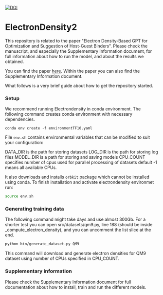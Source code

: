 [![DOI](https://zenodo.org/badge/576255937.svg)](https://zenodo.org/doi/10.5281/zenodo.10409769)

# ElectronDensity2

This repository is related to the paper "Electron Density-Based GPT for Optimization and Suggestion of Host-Guest Binders". Please check the manuscript, and especially the Supplementary Information document, for full information about how to run the model, and about the results we obtained.

You can find the paper [here](https://www.nature.com/articles/s43588-024-00602-x). Within the paper you can also find the Supplementary Information document.

What follows is a very brief guide about how to get the repository started.

### Setup

We recommend running Electrondensity in conda environment. The following command creates conda environment with necessary dependencies. 

`conda env create -f environmentTF10.yaml`

File `env.sh` contains environmental variables that can be modified to suit your configuration:

DATA_DIR is the path for storing datasets
LOG_DIR is the path for storing log files
MODEL_DIR is a path for storing and saving models
CPU_COUNT specifies number of cpus used for parallel processing of datasets default -1 means all available CPUs.

It also downloads and installs `orbkit` package which cannot be installed using conda. To finish installation and activate electrondensity environmet run:
```sh
source env.sh
```
### Generating training data

The following command might take days and use almost 300Gb. For a shorter test you can open src/datasets/qm9.py, line 188 (should be inside _compute_electron_density), and you can uncomment the list slice at the end.

```sh
python bin/generate_dataset.py QM9
```
This command will download and generate electron densities for QM9 dataset using number of CPUs specified in CPU_COUNT.
### Supplementary information
Please check the Supplementary Information document for full documentation about how to install, train and run the different models.

